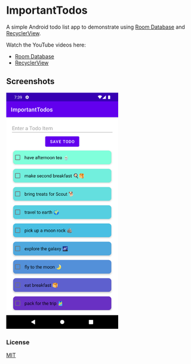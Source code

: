 # ImportantTodos

A simple Android todo list app to demonstrate using [Room Database](https://developer.android.com/training/data-storage/room) and [RecyclerView](https://developer.android.com/develop/ui/views/layout/recyclerview).

Watch the YouTube videos here:
- [Room Database](https://youtu.be/Md0tFv4PmuM)
- [RecyclerView](https://youtu.be/RhL7_pDl07w)

## Screenshots
<img src="app/src/main/res/images/recycler_view_app.png" width=300> 

### License
[MIT](https://choosealicense.com/licenses/mit/)

